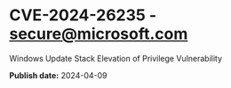 # CVE-2024-26235 - secure@microsoft.com

Windows Update Stack Elevation of Privilege Vulnerability

**Publish date:** 2024-04-09
